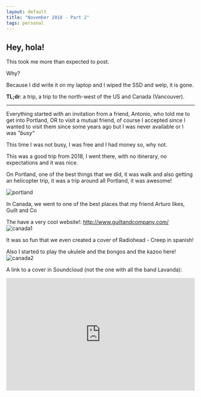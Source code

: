 ```yaml
---
layout: default
title: "November 2018 - Part 2"
tags: personal
---
```


## Hey, hola!

This took me more than expected to post.

Why?

Because I did write it on my laptop and I wiped the SSD and welp, it is gone.

**TL;dr**: a trip, a trip to the north-west of the US and Canada (Vancouver).

----

Everything started with an invitation from a friend, Antonio, who told me to
get into Portland, OR to visit a mutual friend, of course I accepted since I 
wanted to visit them since some years ago but I was never available or I was 
*"busy"*

This time I was not busy, I was free and I had money so, why not.

This was a good trip from 2018, I went there, with no itinerary,
 no expectations and it was nice.

On Portland, one of the best things that we did, it was walk and also getting
 an helicopter trip, it was a trip around all Portland, it was awesome!

![portland][portland]

In Canada, we went to one of the best places that my friend Arturo likes,
 Guilt and Co

The have a very cool website!: http://www.guiltandcompany.com/
![canada1][canada1]

It was so fun that we even created a cover of Radiohead - Creep in spanish!

Also I started to play the ukulele and the bongos and the kazoo here!
![canada2][canada2]

A link to a cover in Soundcloud (not the one with all the band Lavanda):

<iframe width="100%" height="300" scrolling="no" frameborder="no" allow="autoplay" src="https://w.soundcloud.com/player/?url=https%3A//api.soundcloud.com/tracks/544115337&color=%23ff5500&auto_play=false&hide_related=false&show_comments=true&show_user=true&show_reposts=false&show_teaser=true&visual=true"></iframe>

[portland]: https://i.imgur.com/dbGoT2i.jpg
[canada1]: https://i.imgur.com/BdM2tOR.jpg
[canada2]: https://i.imgur.com/ZsLIvk9.jpg